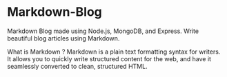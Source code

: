 # Markdown-Blog

Markdown Blog made using Node.js, MongoDB, and Express. Write beautiful blog articles using Markdown.

What is Markdown ?
Markdown is a plain text formatting syntax for writers. It allows you to quickly write structured content for the web, and have it seamlessly converted to clean, structured HTML.
